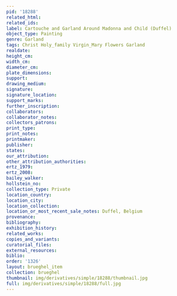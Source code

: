 ```yaml
---
pid: '18288'
related_html: 
related_ids: 
label: Cartouche and Garland Around Madonna and Child (Duffel)
object_type: Painting
genre: Garland
tags: Christ Holy_family Virgin_Mary Flowers Garland
realdate: 
height_cm: 
width_cm: 
diameter_cm: 
plate_dimensions: 
support: 
drawing_medium: 
signature: 
signature_location: 
support_marks: 
further_inscription: 
collaborators: 
collaborator_notes: 
collectors_patrons: 
print_type: 
print_notes: 
printmaker: 
publisher: 
states: 
our_attribution: 
other_attribution_authorities: 
ertz_1979: 
ertz_2008: 
bailey_walker: 
hollstein_no: 
collection_type: Private
location_country: 
location_city: 
location_collection: 
location_or_most_recent_sale_notes: Duffel, Belgium
provenance: 
bibliography: 
exhibition_history: 
related_works: 
copies_and_variants: 
curatorial_files: 
external_resources: 
biblio: 
order: '1326'
layout: brueghel_item
collection: brueghel
thumbnail: img/derivatives/simple/18288/thumbnail.jpg
full: img/derivatives/simple/18288/full.jpg
---
```

